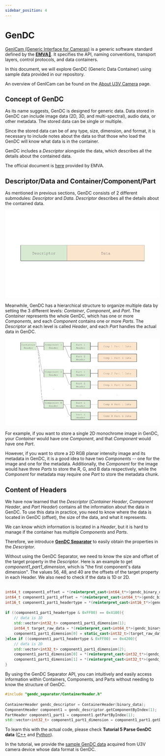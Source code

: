 ```yaml
---
sidebar_position: 4
---
```


# GenDC

[GenICam (Generic Interface for Cameras)](https://www.emva.org/standards-technology/genicam/)  is a generic software standard defined by the [**EMVA**&#128279;](https://www.emva.org/). It specifies the API, naming conventions, transport layers, control protocols, and data containers.

In this document, we will explore GenDC (Generic Data Container) using sample data provided in our repository.

An overview of GenICam can be found on the [About U3V Camera](camera) page.

## Concept of GenDC

As its name suggests, GenDC is designed for generic data. Data stored in GenDC can include image data (2D, 3D, and multi-spectral), audio data, or other metadata. The stored data can be single or multiple.

Since the stored data can be of any type, size, dimension, and format, it is necessary to include notes about the data so that those who load the GenDC will know what data is in the container.

GenDC includes a *Descriptor* alongside the data, which describes all the details about the contained data.

The official document is [here](https://www.emva.org/wp-content/uploads/GenICam_GenDC_v1_1.pdf) provided by EMVA.

## Descriptor/Data and Container/Component/Part

As mentioned in previous sections, GenDC consists of 2 different submodules: *Descriptor* and *Data*. *Descriptor* describes all the details about the contained data.

![The outline of Software Stack](./img/gendc_descriptor_and_data.png)

Meanwhile, GenDC has a hierarchical structure to organize multiple data by setting the 3 different levels: *Container*, *Component*, and *Part*. The *Container* represents the whole GenDC, which has one or more *Components*, and each *Component* contains one or more *Parts*. The *Descriptor* at each level is called *Header*, and each *Part* handles the actual data in GenDC.

![The outline of Software Stack](./img/gendc_structure.png)

For example, if you want to store a single 2D monochrome image in GenDC, your *Container* would have one *Component*, and that *Component* would have one *Part*.

However, if you want to store a 2D RGB planar intensity image and its metadata in GenDC, it is a good idea to have two *Components* -- one for the image and one for the metadata. Additionally, the *Component* for the image would have three *Parts* to store the R, G, and B data respectively, while the *Component* for metadata may require one *Part* to store the metadata chunk.

## Content of Headers

We have now learned that the *Descriptor* (*Container Header*, *Component Header*, and *Part Header*) contains all the information about the data in GenDC. To use this data in practice, you need to know where the data is located in GenDC (offset), the size of the data, and what it represents.

We can know which information is located in a *Header*, but it is hard to manage if the container has multiple *Components* and *Parts*.

Therefore, we introduce [**GenDC Separator**](https://github.com/Sensing-Dev/GenDC) to easily obtain the properties in the *Descriptor*.

Without using the GenDC Separator, we need to know the size and offset of the target property in the *Descriptor*. Here is an example to get *component1_part1_dimension*, which is "the first component's data dimension". The values 56, 48, and 40 are the offsets of the target property in each Header. We also need to check if the data is 1D or 2D.

```C++

int64_t component1_offset = *(reinterpret_cast<int64_t*>(gendc_binary_data + 56));
int64_t component1_part1_offset = *(reinterpret_cast<int64_t*>(gendc_binary_data + component1_offset + 48));
int16_t component1_part1_headertype = *(reinterpret_cast<int16_t*>(gendc_binary_data + component1_part1_offset));

if ((component1_part1_headertype & 0xFF00) == 0x4100){
    // data is 1D
    std::vector<int32_t> component1_part1_dimension(1);
    int64_t target_raw_data = *(reinterpret_cast<int64_t*>(gendc_binary_data + component1_part1_offset + 40));
    component1_part1_dimension[0] = static_cast<int32_t>(target_raw_data);
}else if ((component1_part1_headertype & 0xFF00) == 0x4200){
    // data is 2D
    std::vector<int32_t> component1_part1_dimension(2);
    component1_part1_dimension[0] = *(reinterpret_cast<int32_t*>(gendc_binary_data + component1_part1_offset + 40));
    component1_part1_dimension[1] = *(reinterpret_cast<int32_t*>(gendc_binary_data + component1_part1_offset + 44));
}
```

By using the GenDC Separator API, you can intuitively and easily access information within Containers, Components, and Parts without needing to know the structure of GenDC.

```C++
#include "gendc_separator/ContainerHeader.h"

ContainerHeader gendc_descriptor = ContainerHeader(binary_data);
ComponentHeader component1 = gendc_descriptor.getComponentByIndex(1);
PartHeader component1_part1 = component1.getPartByIndex(1);
std::vector<int32_t> component1_part1_dimension = component1_part1.getDimension();
```

To learn this with the actual code, please check **Tutorial 5 Parse GenDC data** ([C++](./../tutorials/cpp/parse-gendc) and [Python](./../tutorials/python/parse-gendc)).

In the tutorial, we provide the [sample GenDC data](https://github.com/Sensing-Dev/GenDC/tree/main/test/generated_stub) acquired from U3V camera device whose data format is GenDC.
